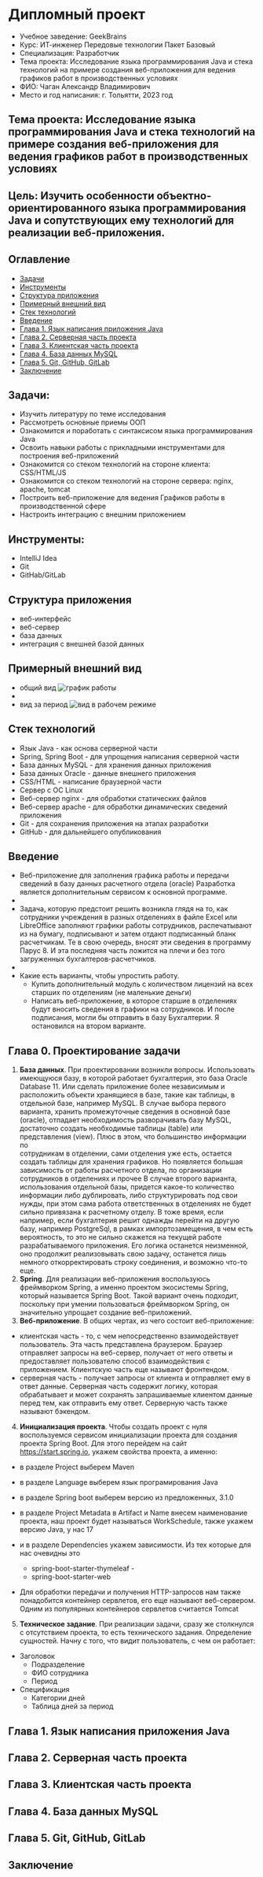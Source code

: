 # Дипломный проект
* Учебное заведение: GeekBrains
* Курс: ИТ-инженер Передовые технологии Пакет Базовый
* Специализация: Разработчик
* Тема проекта: Исследование языка программирования Java и стека технологий на примере создания веб-приложения для ведения графиков работ в производственных условиях
* ФИО: Чаган Александр Владимирович
* Место и год написания: г. Тольятти, 2023 год

## Тема проекта: Исследование языка программирования Java и стека технологий на примере создания веб-приложения для ведения графиков работ в производственных условиях

## Цель: Изучить особенности объектно-ориентированного языка программирования Java и сопутствующих ему технологий для реализации веб-приложения.

## Оглавление
* [Задачи](#задачи)
* [Инструменты](#инструменты)
* [Структура приложения](#структура-приложения)
* [Примерный внешний вид](#примерный-внешний-вид)
* [Стек технологий](#стек-технологий)
* [Введение](#введение)
* [Глава 1. Язык написания приложения Java](#глава-1-язык-написания-приложения-java)
* [Глава 2. Серверная часть проекта](#глава-2-серверная-часть-проекта)
* [Глава 3. Клиентская часть проекта](#глава-3-клиентская-часть-проекта)
* [Глава 4. База данных MySQL](#глава-4-база-данных-mysql)
* [Глава 5. Git, GitHub, GitLab](#глава-5-git-github-gitlab)
* [Заключение](#заключение)

## Задачи:
* Изучить литературу по теме исследования
* Рассмотреть основные приемы ООП
* Ознакомится и поработать с синтаксисом языка программирования Java
* Освоить навыки работы с прикладными инструментами для построения веб-приложений
* Ознакомится со стеком технологий на стороне клиента: CSS/HTML/JS
* Ознакомится со стеком технологий на стороне сервера: nginx, apache, tomcat
* Построить веб-приложение для ведения Графиков работы в производственной сфере
* Настроить интеграцию с внешним приложением

## Инструменты:
* IntelliJ Idea
* Git
* GitHab/GitLab

## Структура приложения
* веб-интерфейс
* веб-сервер
* база данных
* интеграция с внешней базой данных

## Примерный внешний вид
* общий вид
![график работы](./schedule.png)
*
* вид за период
![вид в рабочем режиме](./schedule-period.png)

## Стек технологий
* Язык Java - как основа серверной части
* Spring, Spring Boot - для упрощения написания серверной части
* База данных MySQL - для хранения данных приложения
* База данных Oracle - данные внешнего приложения
* CSS/HTML - написание браузерной части
* Сервер с ОС Linux
* Веб-сервер nginx - для обработки статических файлов
* Веб-сервер apache - для обработки динамических сведений приложения
* Git - для сохранения приложения на этапах разработки
* GitHub - для дальнейшего опубликования 

## Введение

* Веб-приложение для заполнения графика работы и передачи сведений в базу данных расчетного отдела (oracle)
Разработка является дополнительным сервисом к основной программе. 
* 
* Задача, которую предстоит решить возникла глядя на то, как сотрудники учреждения
в разных отделениях в файле Excel или LibreOffice заполняют графики работы сотрудников,
распечатывают из на бумагу, подписывают и затем отдают подписанный бланк расчетчикам.
Те в свою очередь, вносят эти сведения в программу Парус 8. И эта последняя часть ложится
на плечи и без того загруженных бухгалтеров-расчетчиков.
*
* Какие есть варианты, чтобы упростить работу.
  * Купить дополнительный модуль с количеством лицензий на всех старших по отделениям (не маленькие деньги)
  * Написать веб-приложение, в которое старшие в отделениях будут вносить сведения в графики на сотрудников. И после подписания, могли бы отправить в базу Бухгалтерии.
    Я остановился на втором варианте.

## Глава 0. Проектирование задачи

1. **База данных**. При проектировании возникли вопросы. Использовать имеющуюся базу, в которой работает бухгалтерия, это 
   база Oracle Database 11. Или сделать приложение более независимым и расположить объекти хранящиеся в базе, 
   такие как таблицы, в отдельной базе, например MySQL. В случае выбора первого варианта, хранить промежуточные 
   сведения в основной базе (oracle), отпадает необходимость разворачивать базу MySQL, достаточно создать 
   необходимые таблицы (table) или представления (view). Плюс в этом, что большинство информации по  
   сотрудникам в отделении, сами отделения уже есть, остается создать таблицы для хранения графиков. 
   Но появляется большая зависимость от работы расчетного отдела, по организации сотрудников в отделениях 
   и прочее
   В случае второго варианта, использования отдельной базы, придется какое-то количество информации 
   либо дублировать, либо структурировать под свои нужды, при этом сама работа ответственных в отделениях 
   не будет сильно привязана к расчетному отделу. В тоже время, если например, если бухгалтерия 
   решит однажды перейти на другую базу, например PostgreSql, в рамках импортозамещения, в чем есть  
   вероятность, то это не сильно скажется на текущей работе разрабатываемого приложения. Его логика 
   останется неизменной, оно продолжит реализовывать свою задачу, останется лишь немного откорректировать 
   строку соединения, и возможно что-то еще.
2. **Spring**. Для реализации веб-приложения воспользуюсь фреймворком Spring, а именно проектом экосистемы Spring,
который называется Spring Boot. Такой вариант очень подходит, поскольку при умении пользоваться фреймворком 
Spring, он значительно упрощает создание веб-приложений. 
3. **Веб-приложение**. В общих чертах, из чего состоит веб-приложение:
  * клиентская часть - то, с чем непосредственно взаимодействует пользователь. Эта часть представлена 
    браузером. Браузер отправляет запросы на веб-сервер, получает от него ответы и предоставляет пользователю
    способ взаимодействия с приложением. Клиентскую часть еще называют фронтендом.
  * серверная часть - получает запросы от клиента и отправляет ему в ответ данные. Серверная часть содержит
    логику, которая обрабатывает и может сохранять запрашиваемые клиентом данные перед тем, как отправить ему ответ.
    Серверную часть также называют бэкендом.
4. **Инициализация проекта**. Чтобы создать проект с нуля воспользуемся сервисом инициализации проекта для создания проекта Spring Boot. Для
этого перейдем на сайт https://start.spring.io, укажем свойства проекта, а именно:
  * в разделе Project выберем Maven
  * в разделе Language выберем язык програмирования Java
  * в разделе Spring boot выберем версию из предложенных, 3.1.0
  * в разделе Project Metadata в Artifact и Name внесем наименование проекта, наш проект будет называться WorkSchedule, 
    также укажем версию Java, у нас 17
  * и в разделе Dependencies укажем зависимости. Из тех которые для нас очевидны это 
    * spring-boot-starter-thymeleaf - 
    * spring-boot-starter-web
  
  * Для обработки передачи и получения HTTP-запросов нам также понадобится контейнер сервлетов, его еще 
  называют веб-сервером. Одним из популярных контейнеров сервлетов считается Tomcat
5. **Техническое задание**. При реализации задачи, сразу же столкнулся с отсутствием проекта, то есть технического задания.
Определение сущностей. Начну с того, что видит пользователь, с чем он работает:
  * Заголовок
    * Подразделение
    * ФИО сотрудника
    * Период
  * Спецификация
    * Категории дней
    * Таблица дней за период

## Глава 1. Язык написания приложения Java

## Глава 2. Серверная часть проекта

## Глава 3. Клиентская часть проекта

## Глава 4. База данных MySQL

## Глава 5. Git, GitHub, GitLab

## Заключение